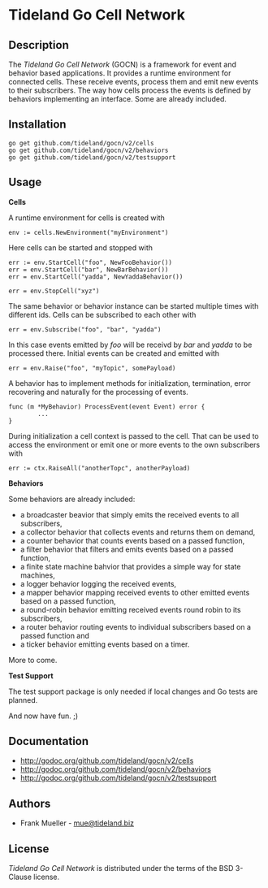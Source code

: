 Tideland Go Cell Network
========================

Description
-----------

The *Tideland Go Cell Network* (GOCN) is a framework for event and
behavior based applications. It provides a runtime environment
for connected cells. These receive events, process them and emit
new events to their subscribers. The way how cells process the
events is defined by behaviors implementing an interface. Some
are already included.

Installation
------------

    go get github.com/tideland/gocn/v2/cells
    go get github.com/tideland/gocn/v2/behaviors
    go get github.com/tideland/gocn/v2/testsupport

Usage
-----

**Cells**

A runtime environment for cells is created with

    env := cells.NewEnvironment("myEnvironment")

Here cells can be started and stopped with

    err := env.StartCell("foo", NewFooBehavior())
    err = env.StartCell("bar", NewBarBehavior())
    err = env.StartCell("yadda", NewYaddaBehavior())

    err = env.StopCell("xyz")

The same behavior or behavior instance can be started multiple times
with different ids. Cells can be subscribed to each other with

    err = env.Subscribe("foo", "bar", "yadda")

In this case events emitted by *foo* will be receivd by *bar* and
*yadda* to be processed there. Initial events can be created and 
emitted with

    err = env.Raise("foo", "myTopic", somePayload)

A behavior has to implement methods for initialization, termination,
error recovering and naturally for the processing of events.

    func (m *MyBehavior) ProcessEvent(event Event) error {
            ...
    }

During initialization a cell context is passed to the cell. That
can be used to access the environment or emit one or more events 
to the own subscribers with

    err := ctx.RaiseAll("anotherTopc", anotherPayload)

**Behaviors**

Some behaviors are already included:

- a broadcaster beavior that simply emits the received events to all subscribers,
- a collector behavior that collects events and returns them on demand,
- a counter behavior that counts events based on a passed function,
- a filter behavior that filters and emits events based on a passed function,
- a finite state machine bahvior that provides a simple way for state machines,
- a logger behavior logging the received events,
- a mapper behavior mapping received events to other emitted events based on
  a passed function,
- a round-robin behavior emitting received events round robin to its
  subscribers,
- a router behavior routing events to individual subscribers based on a
  passed function and
- a ticker behavior emitting events based on a timer.

More to come.

**Test Support**

The test support package is only needed if local changes and Go tests
are planned.

And now have fun. ;)

Documentation
-------------

- http://godoc.org/github.com/tideland/gocn/v2/cells
- http://godoc.org/github.com/tideland/gocn/v2/behaviors
- http://godoc.org/github.com/tideland/gocn/v2/testsupport

Authors
-------

- Frank Mueller - <mue@tideland.biz>

License
-------

*Tideland Go Cell Network* is distributed under the terms of the BSD 3-Clause license.
